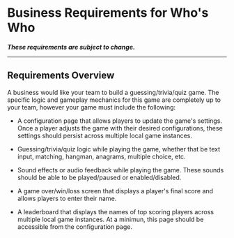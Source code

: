 # Business Requirements for Who's Who

**_These requirements are subject to change._**

---

## Requirements Overview

A business would like your team to build a guessing/trivia/quiz game. The specific logic and gameplay mechanics for this game are completely up to your team, however your game must include the following:

- A configuration page that allows players to update the game's settings. Once a player adjusts the game with their desired configurations, these settings should persist across multiple local game instances.

- Guessing/trivia/quiz logic while playing the game, whether that be text input, matching, hangman, anagrams, multiple choice, etc.

- Sound effects or audio feedback while playing the game. These sounds should be able to be played/paused or enabled/disabled.

- A game over/win/loss screen that displays a player's final score and allows players to enter their name.

- A leaderboard that displays the names of top scoring players across multiple local game instances. At a minimun, this page should be accessible from the configuration page.

